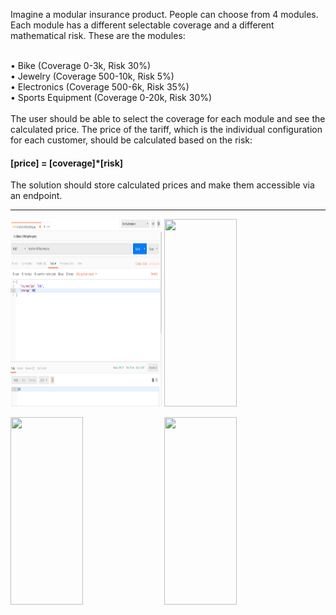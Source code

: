 Imagine a modular insurance product. People can choose from 4 modules. Each module has a different
selectable coverage and a different mathematical risk.
These are the modules:<br /><br />

• Bike (Coverage 0-3k, Risk 30%)<br />
• Jewelry (Coverage 500-10k, Risk 5%)<br />
• Electronics (Coverage 500-6k, Risk 35%)<br />
• Sports Equipment (Coverage 0-20k, Risk 30%)<br /><br />
The user should be able to select the coverage for each module and see the calculated price. The price of
the tariff, which is the individual configuration for each customer, should be calculated based on the risk:<br />
<h4>[price] = [coverage]*[risk]</h4>
The solution should store calculated prices and make them accessible via an endpoint.

<hr />

<p float='left'>
    <img width="48%" height="300" src="snapshots/server/4.png">
    <img width="48%" height="300" src="screenshots/server/5.png">
</p>
<p float='left'>
    <img width="48%" height="300" src="snapshots/ui/1.png">
    <img width="48%" height="300" src="snapshots/ui/6.png">
</p>
